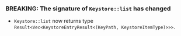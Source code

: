 ### BREAKING: The signature of `Keystore::list` has changed

* `Keystore::list` now returns type `Result<Vec<KeystoreEntryResult<(KeyPath, KeystoreItemType)>>>`.
